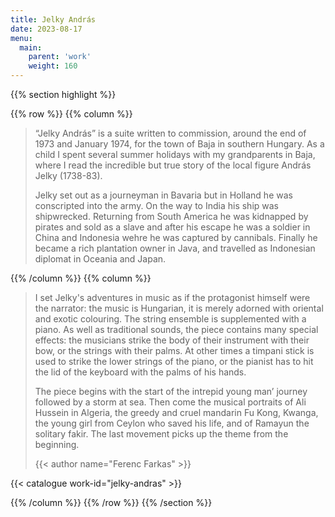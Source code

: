 ```yaml
---
title: Jelky András
date: 2023-08-17
menu:
  main:
    parent: 'work'
    weight: 160
---
```


{{% section highlight %}}

{{% row %}}
{{% column %}}

> “Jelky András” is a suite written to commission, around the end of 1973 and January 1974, for the town of Baja in southern 
> Hungary. As a child I spent several summer holidays with my grandparents in Baja, where I read the incredible but true story of 
> the local figure András Jelky (1738-83).
>
> Jelky set out as a journeyman in Bavaria but in Holland he was conscripted into the army. On the way to India his ship was 
> shipwrecked. Returning from South America he was kidnapped by pirates and sold as a slave and after his escape he was a soldier 
> in China and Indonesia wehre he was captured by cannibals. Finally he became a rich plantation owner in Java, and travelled as 
> Indonesian diplomat in Oceania and Japan.


{{% /column %}}
{{% column %}}

> I set Jelky's adventures in music as if the protagonist himself were the narrator: the music is Hungarian, it is merely adorned 
> with oriental and exotic colouring. The string ensemble is supplemented with a piano. As well as traditional sounds, the piece 
> contains many special effects: the musicians strike the body of their instrument with their bow, or the strings with their 
> palms. At other times a timpani stick is used to strike the lower strings of the piano, or the pianist has to hit the lid of 
> the keyboard with the palms of his hands.  
>
> The piece begins with the start of the intrepid young man’ journey followed by a storm at sea. Then come the musical portraits 
> of Ali Hussein in Algeria, the greedy and cruel mandarin Fu Kong, Kwanga, the young girl from Ceylon who saved his life, and of 
> Ramayun the solitary fakir. The last movement picks up the theme from the beginning.
>
> {{< author name="Ferenc Farkas" >}}

{{< catalogue work-id="jelky-andras" >}}

{{% /column %}}
{{% /row %}}
{{% /section %}}